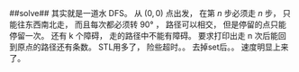 ﻿##solve##
其实就是一道水 DFS。
从 $(0,0)$ 点出发， 在第 $n$ 步必须走 $n$ 步， 只能往东西南北走， 而且每次都必须转 $90°$ ， 路径可以相交， 但是停留的点只能停留一次。 还有 k 个障碍， 走的路径中不能有障碍。 要求打印出走 n 次后能回到原点的路径还有条数。
STL用多了， 险些超时。。 
去掉set后。。 速度明显上来了。

